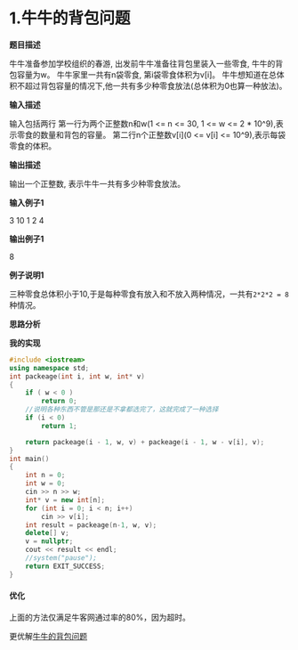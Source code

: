# 1.牛牛的背包问题

**题目描述**

  牛牛准备参加学校组织的春游, 出发前牛牛准备往背包里装入一些零食, 牛牛的背包容量为w。 牛牛家里一共有n袋零食, 第i袋零食体积为v[i]。 牛牛想知道在总体积不超过背包容量的情况下,他一共有多少种零食放法(总体积为0也算一种放法)。

**输入描述**

输入包括两行
第一行为两个正整数n和w(1 <= n <= 30, 1 <= w <= 2 * 10^9),表示零食的数量和背包的容量。
第二行n个正整数v[i](0 <= v[i] <= 10^9),表示每袋零食的体积。

**输出描述**

输出一个正整数, 表示牛牛一共有多少种零食放法。

**输入例子1**

3 10
1 2 4

**输出例子1**

8

**例子说明1**

三种零食总体积小于10,于是每种零食有放入和不放入两种情况，一共有`2*2*2 = 8`种情况。

**思路分析**



**我的实现**

```c++
#include <iostream>
using namespace std;
int packeage(int i, int w, int* v)
{
	if ( w < 0 )
		return 0;
	//说明各种东西不管是那还是不拿都选完了，这就完成了一种选择
	if (i < 0)
		return 1;

	return packeage(i - 1, w, v) + packeage(i - 1, w - v[i], v);
}
int main()
{
	int n = 0;
	int w = 0;
	cin >> n >> w;
	int* v = new int[n];
	for (int i = 0; i < n; i++)
		cin >> v[i];
	int result = packeage(n-1, w, v);
	delete[] v;
	v = nullptr;
	cout << result << endl;
	//system("pause");
	return EXIT_SUCCESS;
}
```

#### 优化

上面的方法仅满足牛客网通过率的80%，因为超时。

更优解[牛牛的背包问题](https://www.nowcoder.com/questionTerminal/bf877f837467488692be703735db84e6)

